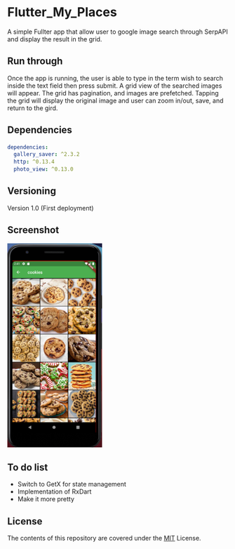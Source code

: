 # Flutter_My_Places

A simple Fullter app that allow user to google image search through SerpAPI and display the result in the grid.  

## Run through
Once the app is running, the user is able to type in the term wish to search inside the text field then press submit. A grid view of the searched images will appear. The grid has pagination, and images are prefetched. Tapping the grid will display the original image and user can zoom in/out, save, and return to the gird.

## Dependencies
```yaml
dependencies:
  gallery_saver: ^2.3.2
  http: ^0.13.4
  photo_view: ^0.13.0
```

## Versioning
Version 1.0 (First deployment)
## Screenshot
<img src="screenshot/app.png" alt="drawing" width="216"/>

## To do list
* Switch to GetX for state management
* Implementation of RxDart
* Make it more pretty

## License
The contents of this repository are covered under the [MIT](LICENSE) License.